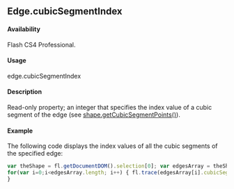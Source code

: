 ## Edge.cubicSegmentIndex

#### Availability

Flash CS4 Professional.

#### Usage

edge.cubicSegmentIndex

#### Description

Read-only property; an integer that specifies the index value of a cubic segment of the edge (see [shape.getCubicSegmentPoints()](../Shape_object/shape5.md)).

#### Example

The following code displays the index values of all the cubic segments of the specified edge:
```javascript
var theShape = fl.getDocumentDOM().selection[0]; var edgesArray = theShape.edges;
for(var i=0;i<edgesArray.length; i++) { fl.trace(edgesArray[i].cubicSegmentIndex);
}

```